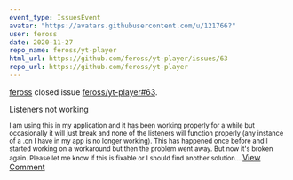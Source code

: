 ```yaml
---
event_type: IssuesEvent
avatar: "https://avatars.githubusercontent.com/u/121766?"
user: feross
date: 2020-11-27
repo_name: feross/yt-player
html_url: https://github.com/feross/yt-player/issues/63
repo_url: https://github.com/feross/yt-player
---
```


<a href='https://github.com/feross' target='_blank'>feross</a> closed issue <a href='https://github.com/feross/yt-player/issues/63' target='_blank'>feross/yt-player#63</a>.

<p>Listeners not working</p><small>I am using this in my application and it has been working properly for a while but occasionally it will just break and none of the listeners will function properly (any instance of a .on I have in my app is no longer working). This has happened once before and I started working on a workaround but then the problem went away. But now it's broken again. Please let me know if this is fixable or I should find another solution....</small><a href='https://github.com/feross/yt-player/issues/63' target='_blank'>View Comment</a>